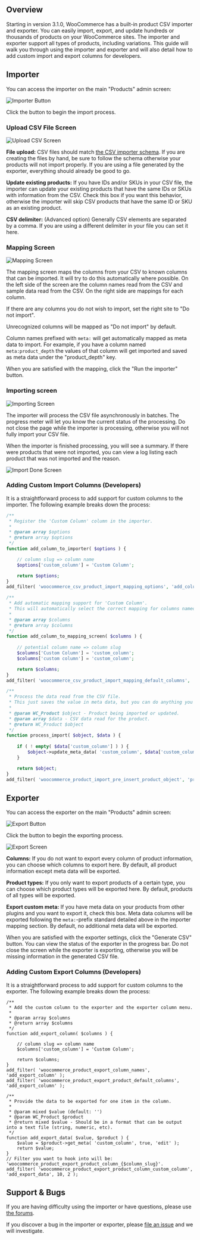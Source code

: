 ## Overview

Starting in version 3.1.0, WooCommerce has a built-in product CSV importer and exporter. You can easily import, export, and update hundreds or thousands of products on your WooCommerce sites. The importer and exporter support all types of products, including variations. This guide will walk you through using the importer and exporter and will also detail how to add custom import and export columns for developers.

## Importer

You can access the importer on the main "Products" admin screen:

![Importer Button](images/importer/importbutton.png)

Click the button to begin the import process.

### Upload CSV File Screen

![Upload CSV Screen](images/importer/uploadscreen.png)

**File upload:** CSV files should match [the CSV importer schema](https://github.com/woocommerce/woocommerce/wiki/Product-CSV-Import-Schema). If you are creating the files by hand, be sure to follow the schema otherwise your products will not import properly. If you are using a file generated by the exporter, everything should already be good to go.

**Update existing products:** If you have IDs and/or SKUs in your CSV file, the importer can update your existing products that have the same IDs or SKUs with information from the CSV. Check this box if you want this behavior, otherwise the importer will skip CSV products that have the same ID or SKU as an existing product.

**CSV delimiter:** (Advanced option) Generally CSV elements are separated by a comma. If you are using a different delimiter in your file you can set it here.

### Mapping Screen

![Mapping Screen](images/importer/mapscreen.png)

The mapping screen maps the columns from your CSV to known columns that can be imported. It will try to do this automatically where possible. On the left side of the screen are the column names read from the CSV and sample data read from the CSV. On the right side are mappings for each column. 

If there are any columns you do not wish to import, set the right site to "Do not import".

Unrecognized columns will be mapped as "Do not import" by default.

Column names prefixed with `meta:` will get automatically mapped as meta data to import. For example, if you have a column named `meta:product_depth` the values of that column will get imported and saved as meta data under the "product_depth" key.

When you are satisfied with the mapping, click the "Run the importer" button.

### Importing screen

![Importing Screen](images/importer/importingscreen.png)

The importer will process the CSV file asynchronously in batches. The progress meter will let you know the current status of the processing. Do not close the page while the importer is processing, otherwise you will not fully import your CSV file. 

When the importer is finished processing, you will see a summary. If there were products that were not imported, you can view a log listing each product that was not imported and the reason.

![Import Done Screen](images/importer/importdonescreen.png)

### Adding Custom Import Columns (Developers)

It is a straightforward process to add support for custom columns to the importer. The following example breaks down the process:

```php
/**
 * Register the 'Custom Column' column in the importer.
 *
 * @param array $options
 * @return array $options
 */
function add_column_to_importer( $options ) {

	// column slug => column name
	$options['custom_column'] = 'Custom Column';

	return $options;
}
add_filter( 'woocommerce_csv_product_import_mapping_options', 'add_column_to_importer' );

/**
 * Add automatic mapping support for 'Custom Column'. 
 * This will automatically select the correct mapping for columns named 'Custom Column' or 'custom column'.
 *
 * @param array $columns
 * @return array $columns
 */
function add_column_to_mapping_screen( $columns ) {
	
	// potential column name => column slug
	$columns['Custom Column'] = 'custom_column';
	$columns['custom column'] = 'custom_column';

	return $columns;
}
add_filter( 'woocommerce_csv_product_import_mapping_default_columns', 'add_column_to_mapping_screen' );

/**
 * Process the data read from the CSV file.
 * This just saves the value in meta data, but you can do anything you want here with the data.
 *
 * @param WC_Product $object - Product being imported or updated.
 * @param array $data - CSV data read for the product.
 * @return WC_Product $object
 */
function process_import( $object, $data ) {
	
	if ( ! empty( $data['custom_column'] ) ) {
		$object->update_meta_data( 'custom_column', $data['custom_column'] );
	}

	return $object;
}
add_filter( 'woocommerce_product_import_pre_insert_product_object', 'process_import', 10, 2 );
```

## Exporter

You can access the exporter on the main "Products" admin screen:

![Export Button](images/importer/exportbutton.png)

Click the button to begin the exporting process.

![Export Screen](images/importer/exportscreen.png)

**Columns:** If you do not want to export every column of product information, you can choose which columns to export here. By default, all product information except meta data will be exported.

**Product types:** If you only want to export products of a certain type, you can choose which product types will be exported here. By default, products of all types will be exported.

**Export custom meta:** If you have meta data on your products from other plugins and you want to export it, check this box. Meta data columns will be exported following the `meta:`-prefix standard detailed above in the importer mapping section. By default, no additional meta data will be exported.

When you are satisfied with the exporter settings, click the "Generate CSV" button. You can view the status of the exporter in the progress bar. Do not close the screen while the exporter is exporting, otherwise you will be missing information in the generated CSV file.

### Adding Custom Export Columns (Developers)

It is a straightforward process to add support for custom columns to the exporter. The following example breaks down the process:

```
/**
 * Add the custom column to the exporter and the exporter column menu.
 *
 * @param array $columns
 * @return array $columns
 */
function add_export_column( $columns ) {

	// column slug => column name
	$columns['custom_column'] = 'Custom Column';

	return $columns;
}
add_filter( 'woocommerce_product_export_column_names', 'add_export_column' );
add_filter( 'woocommerce_product_export_product_default_columns', 'add_export_column' );

/**
 * Provide the data to be exported for one item in the column.
 *
 * @param mixed $value (default: '')
 * @param WC_Product $product
 * @return mixed $value - Should be in a format that can be output into a text file (string, numeric, etc).
 */
function add_export_data( $value, $product ) {
	$value = $product->get_meta( 'custom_column', true, 'edit' );
	return $value;
}
// Filter you want to hook into will be: 'woocommerce_product_export_product_column_{$column_slug}'.
add_filter( 'woocommerce_product_export_product_column_custom_column', 'add_export_data', 10, 2 );
```

## Support & Bugs

If you are having difficulty using the importer or have questions, please use [the forums](https://wordpress.org/support/plugin/woocommerce).

If you discover a bug in the importer or exporter, please [file an issue](https://github.com/woocommerce/woocommerce/issues) and we will investigate. 



